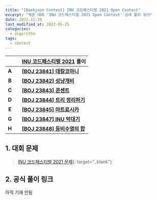 ```yaml
---
title: "[Baekjoon Contest] INU 코드페스티벌 2021 Open Contest"
excerpt: "백준 대회 'INU 코드페스티벌 2021 Open Contest' 상세 풀이 링크"
date: 2021-12-18
last_modified_at: 2022-05-25
categories:
  - algorithm
tags:
  - contest
---
```


|||[INU 코드페스티벌 2021](https://burningfalls.github.io/contest/inu2021-baekjoon-contest) 풀이|
|:---:|:---:|:---|
|**A**||**[[BOJ 23841] 데칼코마니](https://burningfalls.github.io/algorithm/boj-23841/)**|
|**B**||**[[BOJ 23842] 성냥개비](https://burningfalls.github.io/algorithm/boj-23842/)**|
|**C**||**[[BOJ 23843] 콘센트](https://burningfalls.github.io/algorithm/boj-23843/)**|
|**D**||**[[BOJ 23844] 트리 정리하기](https://burningfalls.github.io/algorithm/boj-23844/)**|
|**E**||**[[BOJ 23845] 마트료시카](https://burningfalls.github.io/algorithm/boj-23845/)**|
|**G**||**[[BOJ 23847] INU 막대기](https://burningfalls.github.io/algorithm/boj-23847/)**|
|**H**||**[[BOJ 23848] 등비수열의 합](https://burningfalls.github.io/algorithm/boj-23848/)**|

## 1. 대회 문제

> [INU 코드페스티벌 2021 문제](https://www.acmicpc.net/category/detail/2892){: target="_blank"}

## 2. 공식 풀이 링크

아직 기재 안됨